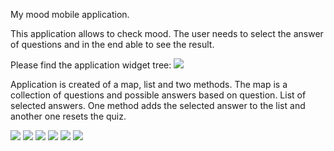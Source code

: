 My mood mobile application.

This application allows to check mood. The user needs to select the answer of questions and in the end able to see the result. 

Please find the application widget tree:
![](https://github.com/Laura555-p/mymood/blob/master/assets/images/mymoodwidgettree.png)

Application is created of a map, list and two methods. 
The map is a collection of questions and possible answers based on question.
List of selected answers.
One method adds the selected answer to the list and another one resets the quiz.
 



![](https://github.com/Laura555-p/mymood/blob/master/assets/images/mymood1.PNG)
![](https://github.com/Laura555-p/mymood/blob/master/assets/images/mymood2.PNG)
![](https://github.com/Laura555-p/mymood/blob/master/assets/images/mymood3.PNG)
![](https://github.com/Laura555-p/mymood/blob/master/assets/images/mymood4.PNG)
![](https://github.com/Laura555-p/mymood/blob/master/assets/images/mymood5.PNG)
![](https://github.com/Laura555-p/mymood/blob/master/assets/images/mymood6.PNG)

